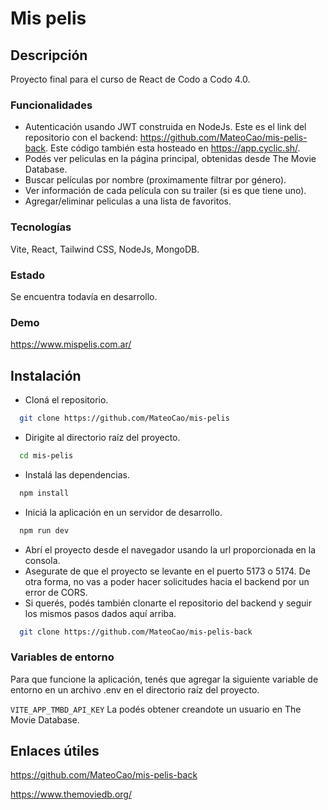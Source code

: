 # Mis pelis

## Descripción

Proyecto final para el curso de React de Codo a Codo 4.0.



### Funcionalidades

- Autenticación usando JWT construida en NodeJs. Este es el link del repositorio con el backend: https://github.com/MateoCao/mis-pelis-back. Este código también esta hosteado en https://app.cyclic.sh/.
- Podés ver peliculas en la página principal, obtenidas desde The Movie Database.
- Buscar películas por nombre (proximamente filtrar por género).
- Ver información de cada película con su trailer (si es que tiene uno).
- Agregar/eliminar peliculas a una lista de favoritos.


### Tecnologías

Vite, React, Tailwind CSS, NodeJs, MongoDB. 
### Estado

Se encuentra todavía en desarrollo.
### Demo


https://www.mispelis.com.ar/

## Instalación

- Cloná el repositorio.

```bash
  git clone https://github.com/MateoCao/mis-pelis
```

- Dirigite al directorio raíz del proyecto.

```bash
  cd mis-pelis
```

- Instalá las dependencias.

```bash
  npm install
```

- Iniciá la aplicación en un servidor de desarrollo.

```bash
  npm run dev
```

- Abrí el proyecto desde el navegador usando la url proporcionada en la consola.
- Asegurate de que el proyecto se levante en el puerto 5173 o 5174. De otra forma, no vas a poder hacer solicitudes hacia el backend por un error de CORS. 
- Si querés, podés también clonarte el repositorio del backend y seguir los mismos pasos dados aquí arriba.

```bash
  git clone https://github.com/MateoCao/mis-pelis-back
```
### Variables de entorno

Para que funcione la aplicación, tenés que agregar la siguiente variable de entorno en un archivo .env en el directorio raíz del proyecto.

`VITE_APP_TMBD_API_KEY` La podés obtener creandote un usuario en The Movie Database. 



## Enlaces útiles

https://github.com/MateoCao/mis-pelis-back

https://www.themoviedb.org/